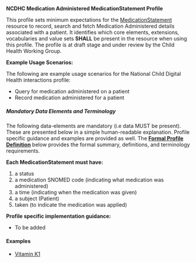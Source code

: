 **NCDHC Medication Administered MedicationStatement Profile**

This profile sets minimum expectations for the [MedicationStatement] resource to record, search and fetch Medication Administered details associated with a patient. It identifies which core elements, extensions, vocabularies and value sets **SHALL** be present in the resource when using this profile. The profile is at draft stage and under review by the Child Health Working Group. 

**Example Usage Scenarios:**

The following are example usage scenarios for the National Child Digital Health interactions
profile:

-   Query for medication administered on a patient
-   Record medication administered for a patient

##### Mandatory Data Elements and Terminology


The following data-elements are mandatory (i.e data MUST be present). These are presented below in a simple human-readable explanation.  Profile specific guidance and examples are provided as well.  The [**Formal Profile Definition**](#profile) below provides the  formal summary, definitions, and  terminology requirements.  

**Each MedicationStatement must have:**

1.  a status  
1.  a medication SNOMED code (indicating what medication was administered)
1.  a time (indicating when the medication was given)
1.  a subject (Patient)
1.  taken (to indicate the medication was applied)


**Profile specific implementation guidance:**

* To be added



#### Examples

- [Vitamin K1](ncdhc-medicationstatement-k1-example.html)

[MedicationStatement]: http://hl7.org.au/fhir/base2018Oct/StructureDefinition-au-medicationstatement.html
[extensible]: http://hl7.org/fhir/terminologies.html#extensible
[General Guidance Section]: definitions.html
